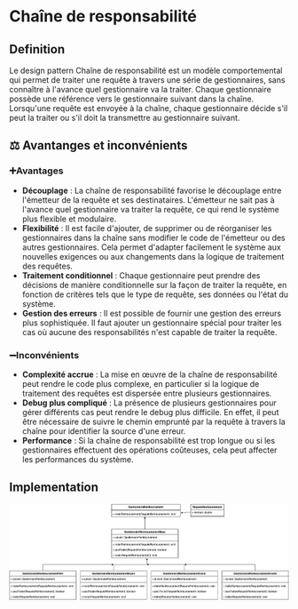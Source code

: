 # Chaîne de responsabilité
## Definition
Le design pattern Chaîne de responsabilité est un modèle comportemental qui permet de traiter une requête à travers une série de gestionnaires, sans connaître à l'avance quel gestionnaire va la traiter. Chaque gestionnaire possède une référence vers le gestionnaire suivant dans la chaîne. Lorsqu'une requête est envoyée à la chaîne, chaque gestionnaire décide s'il peut la traiter ou s'il doit la transmettre au gestionnaire suivant.

## ⚖️ Avantanges et inconvénients
### ➕Avantages
- **Découplage** : La chaîne de responsabilité favorise le découplage entre l'émetteur de la requête et ses destinataires. L'émetteur ne sait pas à l'avance quel gestionnaire va traiter la requête, ce qui rend le système plus flexible et modulaire.
- **Flexibilité** : Il est facile d'ajouter, de supprimer ou de réorganiser les gestionnaires dans la chaîne sans modifier le code de l'émetteur ou des autres gestionnaires. Cela permet d'adapter facilement le système aux nouvelles exigences ou aux changements dans la logique de traitement des requêtes.
- **Traitement conditionnel** : Chaque gestionnaire peut prendre des décisions de manière conditionnelle sur la façon de traiter la requête, en fonction de critères tels que le type de requête, ses données ou l'état du système.
- **Gestion des erreurs** : Il est possible de fournir une gestion des erreurs plus sophistiquée. Il faut ajouter un gestionnaire spécial pour traiter les cas où aucune des responsabilités n'est capable de traiter la requête.
### ➖Inconvénients
- **Complexité accrue** : La mise en œuvre de la chaîne de responsabilité peut rendre le code plus complexe, en particulier si la logique de traitement des requêtes est dispersée entre plusieurs gestionnaires.
- **Debug plus compliqué** : La présence de plusieurs gestionnaires pour gérer différents cas peut rendre le debug plus difficile. En effet, il peut être nécessaire de suivre le chemin emprunté par la requête à travers la chaîne pour identifier la source d'une erreur.
- **Performance** : Si la chaîne de responsabilité est trop longue ou si les gestionnaires effectuent des opérations coûteuses, cela peut affecter les performances du système.

## Implementation
![chain.png](chain.png)